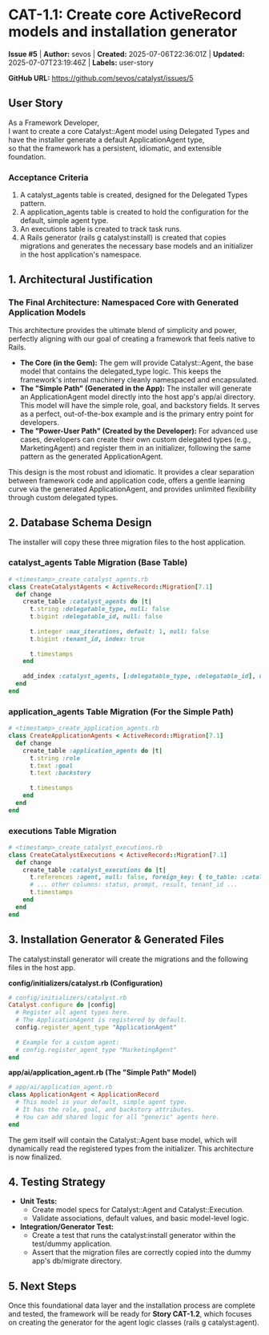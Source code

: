 # CAT-1.1: Create core ActiveRecord models and installation generator

**Issue #5** | **Author:** sevos | **Created:** 2025-07-06T22:36:01Z | **Updated:** 2025-07-07T23:19:46Z | **Labels:** user-story

**GitHub URL:** https://github.com/sevos/catalyst/issues/5

## User Story

As a Framework Developer,  
I want to create a core Catalyst::Agent model using Delegated Types and have the installer generate a default ApplicationAgent type,  
so that the framework has a persistent, idiomatic, and extensible foundation.

### **Acceptance Criteria**

1. A catalyst_agents table is created, designed for the Delegated Types pattern.  
2. A application_agents table is created to hold the configuration for the default, simple agent type.  
3. An executions table is created to track task runs.  
4. A Rails generator (rails g catalyst:install) is created that copies migrations and generates the necessary base models and an initializer in the host application's namespace.

## **1\. Architectural Justification**

### **The Final Architecture: Namespaced Core with Generated Application Models**

This architecture provides the ultimate blend of simplicity and power, perfectly aligning with our goal of creating a framework that feels native to Rails.

* **The Core (in the Gem):** The gem will provide Catalyst::Agent, the base model that contains the delegated_type logic. This keeps the framework's internal machinery cleanly namespaced and encapsulated.  
* **The "Simple Path" (Generated in the App):** The installer will generate an ApplicationAgent model directly into the host app's app/ai directory. This model will have the simple role, goal, and backstory fields. It serves as a perfect, out-of-the-box example and is the primary entry point for developers.  
* **The "Power-User Path" (Created by the Developer):** For advanced use cases, developers can create their own custom delegated types (e.g., MarketingAgent) and register them in an initializer, following the same pattern as the generated ApplicationAgent.

This design is the most robust and idiomatic. It provides a clear separation between framework code and application code, offers a gentle learning curve via the generated ApplicationAgent, and provides unlimited flexibility through custom delegated types.

## **2\. Database Schema Design**

The installer will copy these three migration files to the host application.

### **catalyst_agents Table Migration (Base Table)**

```ruby
# <timestamp>_create_catalyst_agents.rb  
class CreateCatalystAgents < ActiveRecord::Migration[7.1]  
  def change  
    create_table :catalyst_agents do |t|  
      t.string :delegatable_type, null: false  
      t.bigint :delegatable_id, null: false  
        
      t.integer :max_iterations, default: 1, null: false  
      t.bigint :tenant_id, index: true  
        
      t.timestamps  
    end  
      
    add_index :catalyst_agents, [:delegatable_type, :delegatable_id], unique: true, name: 'index_catalyst_agents_on_delegatable'  
  end  
end
```

### **application_agents Table Migration (For the Simple Path)**

```ruby
# <timestamp>_create_application_agents.rb  
class CreateApplicationAgents < ActiveRecord::Migration[7.1]  
  def change  
    create_table :application_agents do |t|  
      t.string :role  
      t.text :goal  
      t.text :backstory  
        
      t.timestamps  
    end  
  end  
end
```

### **executions Table Migration**

```ruby
# <timestamp>_create_catalyst_executions.rb  
class CreateCatalystExecutions < ActiveRecord::Migration[7.1]  
  def change  
    create_table :catalyst_executions do |t|  
      t.references :agent, null: false, foreign_key: { to_table: :catalyst_agents }  
      # ... other columns: status, prompt, result, tenant_id ...  
      t.timestamps  
    end  
  end  
end
```

## **3\. Installation Generator & Generated Files**

The catalyst:install generator will create the migrations and the following files in the host app.

**config/initializers/catalyst.rb (Configuration)**

```ruby
# config/initializers/catalyst.rb  
Catalyst.configure do |config|  
  # Register all agent types here.  
  # The ApplicationAgent is registered by default.  
  config.register_agent_type "ApplicationAgent"  
    
  # Example for a custom agent:  
  # config.register_agent_type "MarketingAgent"  
end
```

**app/ai/application_agent.rb (The "Simple Path" Model)**

```ruby
# app/ai/application_agent.rb  
class ApplicationAgent < ApplicationRecord  
  # This model is your default, simple agent type.  
  # It has the role, goal, and backstory attributes.  
  # You can add shared logic for all "generic" agents here.  
end
```

The gem itself will contain the Catalyst::Agent base model, which will dynamically read the registered types from the initializer. This architecture is now finalized.

## **4\. Testing Strategy**

* **Unit Tests:**  
  * Create model specs for Catalyst::Agent and Catalyst::Execution.  
  * Validate associations, default values, and basic model-level logic.  
* **Integration/Generator Test:**  
  * Create a test that runs the catalyst:install generator within the test/dummy application.  
  * Assert that the migration files are correctly copied into the dummy app's db/migrate directory.

## **5\. Next Steps**

Once this foundational data layer and the installation process are complete and tested, the framework will be ready for **Story CAT-1.2**, which focuses on creating the generator for the agent logic classes (rails g catalyst:agent).